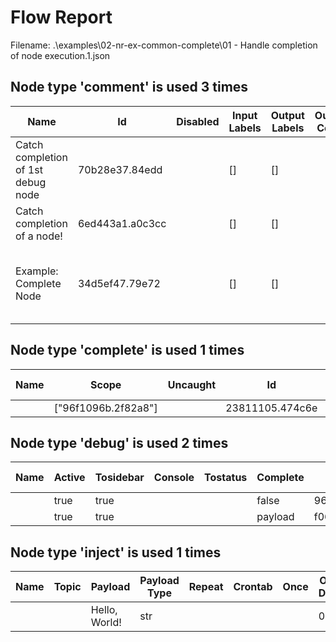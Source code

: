 # Flow Report
Filename: .\examples\02-nr-ex-common-complete\01 - Handle completion of node execution.1.json

## Node type 'comment' is used 3 times
Name | Id | Disabled | Input Labels | Output Labels | Output Count | Info | Inbound Wires | Outbound Wires
-----|-----|-----|-----|-----|-----|-----|-----|-----
Catch completion of 1st debug node |                     70b28e37.84edd |                             &nbsp; |                                 [] |                                 [] |                             &nbsp; |                         Added info |                                    |                                   
Catch completion of a node! |             6ed443a1.a0c3cc |                      &nbsp; |                          [] |                          [] |                      &nbsp; |                      &nbsp; |                             |                            
                    Example: Complete Node |                             34d5ef47.79e72 |                                     &nbsp; |                                         [] |                                         [] |                                     &nbsp; | Complete node can ca..(Cropped. Length 89) |                                            |                                           


## Node type 'complete' is used 1 times
Name | Scope | Uncaught | Id | Disabled | Input Labels | Output Labels | Output Count | Info | Inbound Wires | Outbound Wires
-----|-----|-----|-----|-----|-----|-----|-----|-----|-----|-----
             &nbsp; | ["96f1096b.2f82a8"] |              &nbsp; |     23811105.474c6e |              &nbsp; |                  [] |                  [] |                   1 |              &nbsp; |                     |                    


## Node type 'debug' is used 2 times
Name | Active | Tosidebar | Console | Tostatus | Complete | Id | Disabled | Input Labels | Output Labels | Output Count | Info | Inbound Wires | Outbound Wires
-----|-----|-----|-----|-----|-----|-----|-----|-----|-----|-----|-----|-----|-----
         &nbsp; |            true |            true |          &nbsp; |          &nbsp; |           false | 96f1096b.2f82a8 |          &nbsp; |              [] |              [] |          &nbsp; |          &nbsp; |                 |                
        &nbsp; |           true |           true |         &nbsp; |         &nbsp; |        payload | f06a3fc9.6bab7 |         &nbsp; |             [] |             [] |         &nbsp; |         &nbsp; |                |               


## Node type 'inject' is used 1 times
Name | Topic | Payload | Payload Type | Repeat | Crontab | Once | Once Delay | Id | Disabled | Input Labels | Output Labels | Output Count | Info | Inbound Wires | Outbound Wires
-----|-----|-----|-----|-----|-----|-----|-----|-----|-----|-----|-----|-----|-----|-----|-----
         &nbsp; |          &nbsp; |   Hello, World! |             str |          &nbsp; |          &nbsp; |          &nbsp; |             0.1 | 9df3290f.c6d2e8 |          &nbsp; |              [] |              [] |               1 |          &nbsp; |                 |                

